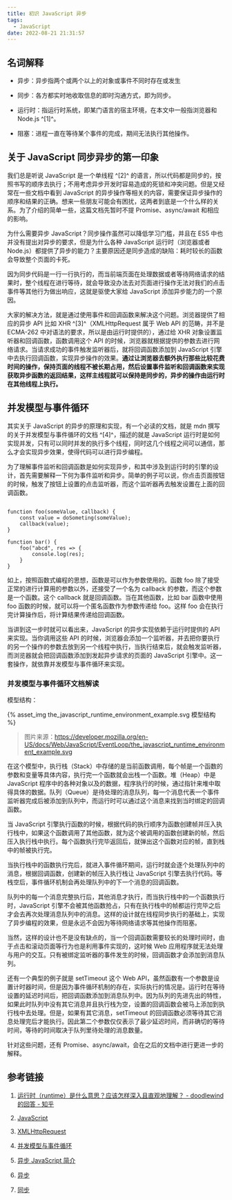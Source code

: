 ```yaml
---
title: 初识 JavaScript 异步
tags:
  - JavaScript
date: 2022-08-21 21:31:57
---
```



## 名词解释

- 异步：异步指两个或两个以上的对象或事件不同时存在或发生

- 同步：各方都实时地收取信息的即时沟通方式，即为同步。

- 运行时：指运行时系统，即某门语言的宿主环境，在本文中一般指浏览器和 Node.js ^[1]^。

- 阻塞：进程一直在等待某个事件的完成，期间无法执行其他操作。

## 关于 JavaScript 同步异步的第一印象

我们总是听说 JavaScript 是一个单线程 ^[2]^ 的语言，所以代码都是同步的，按照书写的顺序去执行；不用考虑异步开发时容易造成的死锁和冲突问题。但是又经常在一些文档中看到 JavaScript 的异步操作等相关的内容，需要保证异步操作的顺序和结果的正确。想来一些朋友可能会有困扰，这两者到底是一个什么样的关系。为了介绍的简单一些，这篇文档先暂时不提 Promise、async/await 和相应的影响。

为什么需要异步 JavaScript？同步操作虽然可以降低学习门槛，并且在 ES5 中也并没有提出对异步的要求，但是为什么各种 JavaScript 运行时（浏览器或者 Node.js）都提供了异步的能力？主要原因还是同步造成的缺陷：耗时较长的函数会导致整个页面的卡死。

因为同步代码是一行一行执行的，而当前端页面在处理数据或者等待网络请求的结果时，整个线程在进行等待，就会导致没办法去对页面进行操作无法对我们的点击事件等其他行为做出响应，这就是驱使大家给 JavaScript 添加异步能力的一个原因。

大家的解决方法，就是通过使用事件和回调函数来解决这个问题。浏览器提供了相应的异步 API 比如 XHR ^[3]^（XMLHttpRequest 属于 Web API 的范畴，并不是 ECMA-262 中对语法的要求，所以是由运行时提供的），通过给 XHR 对象设置监听器和回调函数，函数调用这个 API 的时候，浏览器就根据提供的参数去进行网络请求。当请求成功的事件触发监听器后，就将回调函数添加到 JavaScript 引擎中去执行回调函数，实现异步操作的效果。**通过让浏览器去额外执行那些比较花费时间的操作，保持页面的线程不被长期占用，然后设置事件监听和回调函数来实现获取异步函数的返回结果，这样主线程就可以保持是同步的，异步的操作由运行时在其他线程上执行。**

## 并发模型与事件循环

其实关于 JavaScript 的异步的原理和实现，有一个必读的文档，就是 mdn 撰写的关于并发模型与事件循环的文档 ^[4]^，描述的就是 JavaScript 运行时是如何实现并发，只有可以同时并发的执行多个线程，同时这几个线程之间可以通信，那么才会实现异步效果，使得代码可以进行异步编程。

为了理解事件监听和回调函数是如何实现异步，和其中涉及到运行时的引擎的设计，首先需要解释一下何为事件监听和异步。简单的例子可以说，你点击页面按钮的时候，触发了按钮上设置的点击监听器，而这个监听器再去触发设置在上面的回调函数。

```

function foo(someValue, callback) {
	const value = doSometing(someValue);
	callback(value);
}

function bar() {
	foo("abcd", res => {
		console.log(res);
	}
}

```

如上，按照函数式编程的思想，函数是可以作为参数使用的。函数 foo 除了接受正常的进行计算用的参数以外，还接受了一个名为 callback 的参数，而这个参数是一个函数。这个 callback 就是回调函数。当在其他函数，比如 bar 函数中使用 foo 函数的时候，就可以将一个匿名函数作为参数传递给 foo。这样 foo 会在执行完计算操作后，将计算结果传递给回调函数。

当讲到这一步时就可以看出来，JavaScript 的异步实现依赖于运行时提供的 API 来实现。当你调用这些 API 的时候，浏览器会添加一个监听器，并去把你要执行的另一个操作的参数去放到另一个线程中执行，当执行结束后，就会触发监听器，而浏览器就会把回调函数添加到发起异步请求的页面的 JavaScript 引擎中。这一套操作，就依靠并发模型与事件循环来实现。

### 并发模型与事件循环文档解读

模型结构：

{% asset_img the_javascript_runtime_environment_example.svg 模型结构 %}

> 图片来源：https://developer.mozilla.org/en-US/docs/Web/JavaScript/EventLoop/the_javascript_runtime_environment_example.svg

在这个模型中，执行栈（Stack）中存储的是当前函数调用，每个帧是一个函数的参数和变量等具体内容，执行完一个函数就会出栈一个函数。堆（Heap）中是 JavaScript 程序中的各种对象以及的数据，程序执行的时候，通过指针来堆中取得具体的数据。队列（Queue）是待处理的消息队列，每一个消息代表一个事件监听器完成后被添加到队列中，而运行时可以通过这个消息来找到当时绑定的回调函数。

当 JavaScript 引擎执行函数的时候，根据代码的执行顺序为函数创建帧并压入执行栈中，如果这个函数调用了其他函数，就为这个被调用的函数创建新的帧，然后压入执行栈中执行。每个函数执行完毕返回后，就弹出这个函数对应的帧，直到栈中的帧被执行完。

当执行栈中的函数执行完后，就进入事件循环期间，运行时就会逐个处理队列中的消息，根据回调函数，创建新的帧压入执行栈让 JavaScript 引擎去执行代码。等栈空后，事件循环机制会再处理队列中的下一个消息的回调函数。

队列中的每一个消息完整执行后，其他消息才执行，而当执行栈中的一个函数执行时，JavaScript 引擎不会被其他函数抢占，只有在执行栈中的帧都运行完毕之后才会去再次处理消息队列中的消息。这样的设计就在线程同步执行的基础上，实现了异步编程的效果，但是永远不会因为等待网络请求等其他操作而阻塞。

当然，这样的设计也不是没有缺点的，当一个回调函数需要较长的处理时间时，由于点击和滚动页面等行为也是利用事件实现的，这时候 Web 应用程序就无法处理与用户的交互。只有被绑定监听器的事件发生的时候，回调函数才会添加到消息队列。

还有一个典型的例子就是 setTimeout 这个 Web API，虽然函数有一个参数是设置计时器时间，但是因为事件循环机制的存在，实际执行的情况是。运行时在等待设置的延迟时间后，把回调函数添加到消息队列中。因为队列的先进先出的特性，如果此时队列中没有其它消息并且执行栈为空，设置的回调函数会被马上添加到执行栈中去处理。但是，如果有其它消息，setTimeout 的回调函数必须等待其它消息处理完后才能执行。因此第二个参数仅仅表示了最少延迟时间，而非确切的等待时间，等待的时间取决于队列里待处理的消息数量。

针对这些问题，还有 Promise、async/await，会在之后的文档中进行更进一步的解释。

## 参考链接

1. [运行时（runtime）是什么意思？应该怎样深入且直观地理解？ - doodlewind 的回答 - 知乎](https://www.zhihu.com/question/20607178/answer/2133648600)

2. [JavaScript](https://developer.mozilla.org/zh-CN/docs/Web/JavaScript)

3. [XMLHttpRequest](https://developer.mozilla.org/zh-CN/docs/Web/API/XMLHttpRequest)

4. [并发模型与事件循环](https://developer.mozilla.org/zh-CN/docs/Web/JavaScript/EventLoop)

5. [异步 JavaScript 简介](https://developer.mozilla.org/zh-CN/docs/Learn/JavaScript/Asynchronous/Introducing)

6. [异步](https://developer.mozilla.org/zh-CN/docs/Glossary/Asynchronous)

7. [同步](https://developer.mozilla.org/zh-CN/docs/Glossary/Synchronous)
